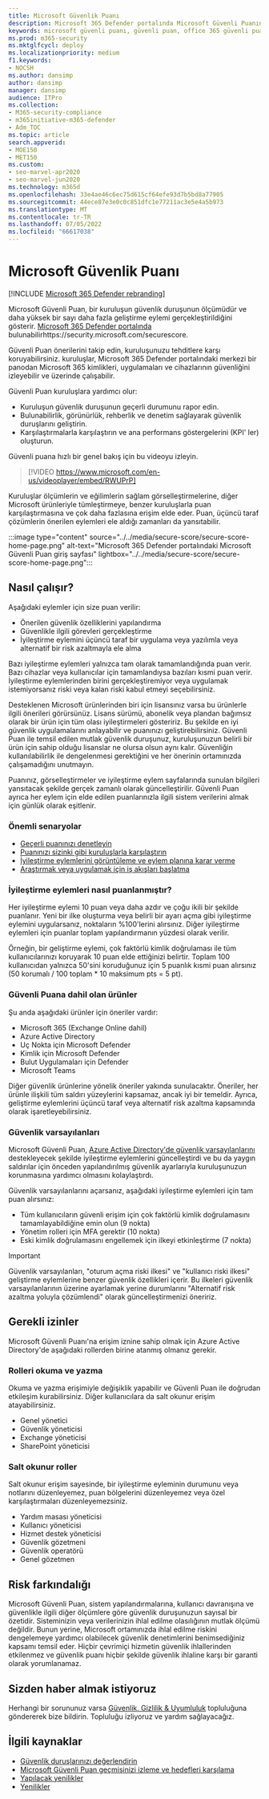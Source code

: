 ```yaml
---
title: Microsoft Güvenlik Puanı
description: Microsoft 365 Defender portalında Microsoft Güvenli Puanını, güvenlik duruşunuzu nasıl iyileştirebileceğinizi ve güvenlik yöneticilerinin neler bekleyebileceğinizi açıklar.
keywords: microsoft güvenli puanı, güvenli puan, office 365 güvenli puanı, microsoft güvenlik puanı, Microsoft 365 Defender portalı, iyileştirme eylemleri
ms.prod: m365-security
ms.mktglfcycl: deploy
ms.localizationpriority: medium
f1.keywords:
- NOCSH
ms.author: dansimp
author: dansimp
manager: dansimp
audience: ITPro
ms.collection:
- M365-security-compliance
- m365initiative-m365-defender
- Adm_TOC
ms.topic: article
search.appverid:
- MOE150
- MET150
ms.custom:
- seo-marvel-apr2020
- seo-marvel-jun2020
ms.technology: m365d
ms.openlocfilehash: 33e4ae46c6ec75d615cf64efe93d7b5bd8a77905
ms.sourcegitcommit: 44ece87e3e0c0c851dfc1e77211ac3e5e4a5b973
ms.translationtype: MT
ms.contentlocale: tr-TR
ms.lasthandoff: 07/05/2022
ms.locfileid: "66617038"
---
```

# <a name="microsoft-secure-score"></a>Microsoft Güvenlik Puanı

[!INCLUDE [Microsoft 365 Defender rebranding](../includes/microsoft-defender.md)]

Microsoft Güvenli Puan, bir kuruluşun güvenlik duruşunun ölçümüdür ve daha yüksek bir sayı daha fazla geliştirme eylemi gerçekleştirildiğini gösterir. [Microsoft 365 Defender portalında](microsoft-365-defender-portal.md) bulunabilirhttps://security.microsoft.com/securescore.

Güvenli Puan önerilerini takip edin, kuruluşunuzu tehditlere karşı koruyabilirsiniz. kuruluşlar, Microsoft 365 Defender portalındaki merkezi bir panodan Microsoft 365 kimlikleri, uygulamaları ve cihazlarının güvenliğini izleyebilir ve üzerinde çalışabilir.

Güvenli Puan kuruluşlara yardımcı olur:  

* Kuruluşun güvenlik duruşunun geçerli durumunu rapor edin.
* Bulunabilirlik, görünürlük, rehberlik ve denetim sağlayarak güvenlik duruşlarını geliştirin.  
* Karşılaştırmalarla karşılaştırın ve ana performans göstergelerini (KPI' ler) oluşturun.

Güvenli puana hızlı bir genel bakış için bu videoyu izleyin.
> [!VIDEO https://www.microsoft.com/en-us/videoplayer/embed/RWUPrP]

Kuruluşlar ölçümlerin ve eğilimlerin sağlam görselleştirmelerine, diğer Microsoft ürünleriyle tümleştirmeye, benzer kuruluşlarla puan karşılaştırmasına ve çok daha fazlasına erişim elde eder. Puan, üçüncü taraf çözümlerin önerilen eylemleri ele aldığı zamanları da yansıtabilir.

:::image type="content" source="../../media/secure-score/secure-score-home-page.png" alt-text="Microsoft 365 Defender portalındaki Microsoft Güvenli Puan giriş sayfası" lightbox="../../media/secure-score/secure-score-home-page.png":::

## <a name="how-it-works"></a>Nasıl çalışır?

Aşağıdaki eylemler için size puan verilir:

- Önerilen güvenlik özelliklerini yapılandırma
- Güvenlikle ilgili görevleri gerçekleştirme
- İyileştirme eylemini üçüncü taraf bir uygulama veya yazılımla veya alternatif bir risk azaltmayla ele alma

Bazı iyileştirme eylemleri yalnızca tam olarak tamamlandığında puan verir. Bazı cihazlar veya kullanıcılar için tamamlandıysa bazıları kısmi puan verir. İyileştirme eylemlerinden birini gerçekleştiremiyor veya uygulamak istemiyorsanız riski veya kalan riski kabul etmeyi seçebilirsiniz.

Desteklenen Microsoft ürünlerinden biri için lisansınız varsa bu ürünlerle ilgili önerileri görürsünüz. Lisans sürümü, abonelik veya plandan bağımsız olarak bir ürün için tüm olası iyileştirmeleri gösteririz. Bu şekilde en iyi güvenlik uygulamalarını anlayabilir ve puanınızı geliştirebilirsiniz. Güvenli Puan ile temsil edilen mutlak güvenlik duruşunuz, kuruluşunuzun belirli bir ürün için sahip olduğu lisanslar ne olursa olsun aynı kalır. Güvenliğin kullanılabilirlik ile dengelenmesi gerektiğini ve her önerinin ortamınızda çalışamadığını unutmayın.

Puanınız, görselleştirmeler ve iyileştirme eylem sayfalarında sunulan bilgileri yansıtacak şekilde gerçek zamanlı olarak güncelleştirilir. Güvenli Puan ayrıca her eylem için elde edilen puanlarınızla ilgili sistem verilerini almak için günlük olarak eşitlenir.

### <a name="key-scenarios"></a>Önemli senaryolar

- [Geçerli puanınızı denetleyin](microsoft-secure-score-improvement-actions.md#check-your-current-score)
- [Puanınızı sizinki gibi kuruluşlarla karşılaştırın](microsoft-secure-score-history-metrics-trends.md#compare-your-score-to-organizations-like-yours)
- [İyileştirme eylemlerini görüntüleme ve eylem planına karar verme](microsoft-secure-score-improvement-actions.md#take-action-to-improve-your-score)
- [Araştırmak veya uygulamak için iş akışları başlatma](microsoft-secure-score-improvement-actions.md#view-improvement-action-details)

### <a name="how-improvement-actions-are-scored"></a>İyileştirme eylemleri nasıl puanlanmıştır?

Her iyileştirme eylemi 10 puan veya daha azdır ve çoğu ikili bir şekilde puanlanır. Yeni bir ilke oluşturma veya belirli bir ayarı açma gibi iyileştirme eylemini uygularsanız, noktaların %100'lerini alırsınız. Diğer iyileştirme eylemleri için puanlar toplam yapılandırmanın yüzdesi olarak verilir.

Örneğin, bir geliştirme eylemi, çok faktörlü kimlik doğrulaması ile tüm kullanıcılarınızı koruyarak 10 puan elde ettiğinizi belirtir. Toplam 100 kullanıcıdan yalnızca 50'sini koruduğunuz için 5 puanlık kısmi puan alırsınız (50 korumalı / 100 toplam * 10 maksimum pts = 5 pt).

### <a name="products-included-in-secure-score"></a>Güvenli Puana dahil olan ürünler

Şu anda aşağıdaki ürünler için öneriler vardır:

- Microsoft 365 (Exchange Online dahil)
- Azure Active Directory
- Uç Nokta için Microsoft Defender
- Kimlik için Microsoft Defender
- Bulut Uygulamaları için Defender
- Microsoft Teams

Diğer güvenlik ürünlerine yönelik öneriler yakında sunulacaktır. Öneriler, her ürünle ilişkili tüm saldırı yüzeylerini kapsamaz, ancak iyi bir temeldir. Ayrıca, geliştirme eylemlerini üçüncü taraf veya alternatif risk azaltma kapsamında olarak işaretleyebilirsiniz.

### <a name="security-defaults"></a>Güvenlik varsayılanları

Microsoft Güvenli Puan, [Azure Active Directory'de güvenlik varsayılanlarını](/azure/active-directory/fundamentals/concept-fundamentals-security-defaults) destekleyecek şekilde iyileştirme eylemlerini güncelleştirdi ve bu da yaygın saldırılar için önceden yapılandırılmış güvenlik ayarlarıyla kuruluşunuzun korunmasına yardımcı olmasını kolaylaştırdı.

Güvenlik varsayılanlarını açarsanız, aşağıdaki iyileştirme eylemleri için tam puan alırsınız:

- Tüm kullanıcıların güvenli erişim için çok faktörlü kimlik doğrulamasını tamamlayabildiğine emin olun (9 nokta)
- Yönetim rolleri için MFA gerektir (10 nokta)
- Eski kimlik doğrulamasını engellemek için ilkeyi etkinleştirme (7 nokta)

>[!IMPORTANT]
>Güvenlik varsayılanları, "oturum açma riski ilkesi" ve "kullanıcı riski ilkesi" geliştirme eylemlerine benzer güvenlik özellikleri içerir. Bu ilkeleri güvenlik varsayılanlarının üzerine ayarlamak yerine durumlarını "Alternatif risk azaltma yoluyla çözümlendi" olarak güncelleştirmenizi öneririz.

## <a name="required-permissions"></a>Gerekli izinler

Microsoft Güvenli Puanı'na erişim iznine sahip olmak için Azure Active Directory'de aşağıdaki rollerden birine atanmış olmanız gerekir.

### <a name="read-and-write-roles"></a>Rolleri okuma ve yazma

Okuma ve yazma erişimiyle değişiklik yapabilir ve Güvenli Puan ile doğrudan etkileşim kurabilirsiniz. Diğer kullanıcılara da salt okunur erişim atayabilirsiniz.

* Genel yönetici
* Güvenlik yöneticisi
* Exchange yöneticisi
* SharePoint yöneticisi

### <a name="read-only-roles"></a>Salt okunur roller

Salt okunur erişim sayesinde, bir iyileştirme eyleminin durumunu veya notlarını düzenleyemez, puan bölgelerini düzenleyemez veya özel karşılaştırmaları düzenleyemezsiniz.

* Yardım masası yöneticisi
* Kullanıcı yöneticisi
* Hizmet destek yöneticisi
* Güvenlik gözetmeni
* Güvenlik operatörü
* Genel gözetmen

## <a name="risk-awareness"></a>Risk farkındalığı

Microsoft Güvenli Puan, sistem yapılandırmalarına, kullanıcı davranışına ve güvenlikle ilgili diğer ölçümlere göre güvenlik duruşunuzun sayısal bir özetidir. Sisteminizin veya verilerinizin ihlal edilme olasılığının mutlak ölçümü değildir. Bunun yerine, Microsoft ortamınızda ihlal edilme riskini dengelemeye yardımcı olabilecek güvenlik denetimlerini benimsediğiniz kapsamı temsil eder. Hiçbir çevrimiçi hizmetin güvenlik ihlallerinden etkilenmez ve güvenlik puanı hiçbir şekilde güvenlik ihlaline karşı bir garanti olarak yorumlanamaz.

## <a name="we-want-to-hear-from-you"></a>Sizden haber almak istiyoruz

Herhangi bir sorununuz varsa [Güvenlik, Gizlilik & Uyumluluk](https://techcommunity.microsoft.com/t5/Security-Privacy-Compliance/bd-p/security_privacy) topluluğuna göndererek bize bildirin. Topluluğu izliyoruz ve yardım sağlayacağız.

## <a name="related-resources"></a>İlgili kaynaklar

- [Güvenlik duruşlarınızı değerlendirin](microsoft-secure-score-improvement-actions.md)
- [Microsoft Güvenli Puan geçmişinizi izleme ve hedefleri karşılama](microsoft-secure-score-history-metrics-trends.md)
- [Yapılacak yenilikler](microsoft-secure-score-whats-coming.md)
- [Yenilikler](microsoft-secure-score-whats-new.md)
